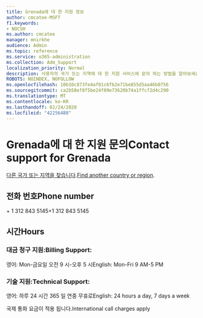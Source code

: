 ```yaml
---
title: Grenada에 대 한 지원 정보
author: cmcatee-MSFT
f1.keywords:
- NOCSH
ms.author: cmcatee
manager: mnirkhe
audience: Admin
ms.topic: reference
ms.service: o365-administration
ms.collection: Adm_Support
localization_priority: Normal
description: 사용자의 국가 또는 지역에 대 한 지원 서비스에 문의 하는 방법을 알아보세요.
ROBOTS: NOINDEX, NOFOLLOW
ms.openlocfilehash: 10b10c873fe4af01c6fb2e71be855d5aa46b0756
ms.sourcegitcommit: ca2b58ef8f5be24f09e73620b74a1ffcf2d4c290
ms.translationtype: MT
ms.contentlocale: ko-KR
ms.lasthandoff: 02/24/2020
ms.locfileid: "42256488"
---
```

# <a name="contact-support-for-grenada"></a><span data-ttu-id="b971d-103">Grenada에 대 한 지원 문의</span><span class="sxs-lookup"><span data-stu-id="b971d-103">Contact support for Grenada</span></span>

<span data-ttu-id="b971d-104">[다른 국가 또는 지역을 찾습니다](../contact-support-for-business-products.md).</span><span class="sxs-lookup"><span data-stu-id="b971d-104">[Find another country or region](../contact-support-for-business-products.md).</span></span>

## <a name="phone-number"></a><span data-ttu-id="b971d-105">전화 번호</span><span class="sxs-lookup"><span data-stu-id="b971d-105">Phone number</span></span>
<span data-ttu-id="b971d-106">+ 1 312 843 5145</span><span class="sxs-lookup"><span data-stu-id="b971d-106">+1 312 843 5145</span></span>

## <a name="hours"></a><span data-ttu-id="b971d-107">시간</span><span class="sxs-lookup"><span data-stu-id="b971d-107">Hours</span></span>
### <a name="billing-support"></a><span data-ttu-id="b971d-108">대금 청구 지원:</span><span class="sxs-lookup"><span data-stu-id="b971d-108">Billing Support:</span></span>

<span data-ttu-id="b971d-109">영어: Mon-금요일 오전 9 시-오후 5 시</span><span class="sxs-lookup"><span data-stu-id="b971d-109">English: Mon-Fri 9 AM-5 PM</span></span>

### <a name="technical-support"></a><span data-ttu-id="b971d-110">기술 지원:</span><span class="sxs-lookup"><span data-stu-id="b971d-110">Technical Support:</span></span>

<span data-ttu-id="b971d-111">영어: 하루 24 시간 365 일 연중 무휴로</span><span class="sxs-lookup"><span data-stu-id="b971d-111">English: 24 hours a day, 7 days a week</span></span>

<span data-ttu-id="b971d-112">국제 통화 요금이 적용 됩니다.</span><span class="sxs-lookup"><span data-stu-id="b971d-112">International call charges apply</span></span>